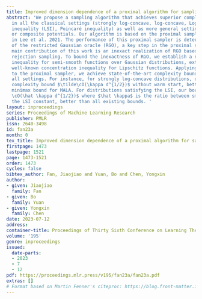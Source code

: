 ```yaml
---
title: Improved dimension dependence of a proximal algorithm for sampling
abstract: 'We propose a sampling algorithm that achieves superior complexity bounds
  in all the classical settings (strongly log-concave, log-concave, Logarithmic-Sobolev
  inequality (LSI), Poincaré inequality) as well as more general settings with semi-smooth
  or composite potentials. Our algorithm is based on the proximal sampler introduced
  in Lee et al. 2021. The performance of this proximal sampler is determined by that
  of the restricted Gaussian oracle (RGO), a key step in the proximal sampler. The
  main contribution of this work is an inexact realization of RGO based on approximate
  rejection sampling. To bound the inexactness of RGO, we establish a new concentration
  inequality for semi-smooth functions over Gaussian distributions, extending the
  well-known concentration inequality for Lipschitz functions. Applying our RGO implementation
  to the proximal sampler, we achieve state-of-the-art complexity bounds in almost
  all settings. For instance, for strongly log-concave distributions, our method has
  complexity bound $\tilde\cO(\kappa d^{1/2})$ without warm start, better than the
  minimax bound for MALA. For distributions satisfying the LSI, our bound is $\tilde
  \cO(\hat \kappa d^{1/2})$ where $\hat \kappa$ is the ratio between smoothness and
  the LSI constant, better than all existing bounds. '
layout: inproceedings
series: Proceedings of Machine Learning Research
publisher: PMLR
issn: 2640-3498
id: fan23a
month: 0
tex_title: Improved dimension dependence of a proximal algorithm for sampling
firstpage: 1473
lastpage: 1521
page: 1473-1521
order: 1473
cycles: false
bibtex_author: Fan, Jiaojiao and Yuan, Bo and Chen, Yongxin
author:
- given: Jiaojiao
  family: Fan
- given: Bo
  family: Yuan
- given: Yongxin
  family: Chen
date: 2023-07-12
address: 
container-title: Proceedings of Thirty Sixth Conference on Learning Theory
volume: '195'
genre: inproceedings
issued:
  date-parts:
  - 2023
  - 7
  - 12
pdf: https://proceedings.mlr.press/v195/fan23a/fan23a.pdf
extras: []
# Format based on Martin Fenner's citeproc: https://blog.front-matter.io/posts/citeproc-yaml-for-bibliographies/
---
```

